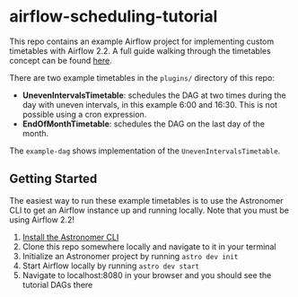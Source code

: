 # airflow-scheduling-tutorial

This repo contains an example Airflow project for implementing custom timetables with Airflow 2.2. A full guide walking through the timetables concept can be found [here](https://www.astronomer.io/guides/scheduling-in-airflow).

There are two example timetables in the `plugins/` directory of this repo:

- **UnevenIntervalsTimetable**: schedules the DAG at two times during the day with uneven intervals, in this example 6:00 and 16:30. This is not possible using a cron expression.
- **EndOfMonthTimetable**: schedules the DAG on the last day of the month.

The `example-dag` shows implementation of the `UnevenIntervalsTimetable`.

## Getting Started
The easiest way to run these example timetables is to use the Astronomer CLI to get an Airflow instance up and running locally. Note that you must be using Airflow 2.2!

 1. [Install the Astronomer CLI](https://www.astronomer.io/docs/cloud/stable/develop/cli-quickstart)
 2. Clone this repo somewhere locally and navigate to it in your terminal
 3. Initialize an Astronomer project by running `astro dev init`
 4. Start Airflow locally by running `astro dev start`
 5. Navigate to localhost:8080 in your browser and you should see the tutorial DAGs there
